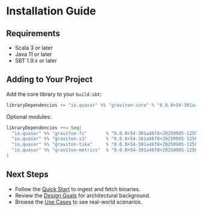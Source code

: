 # Installation Guide

## Requirements

- Scala 3 or later
- Java 11 or later
- SBT 1.9.x or later

## Adding to Your Project

Add the core library to your `build.sbt`:

```scala
libraryDependencies += "io.quasar" %% "graviton-core" % "0.0.0+54-301a46f8+20250905-1258-SNAPSHOT"
```

Optional modules:

```scala
libraryDependencies ++= Seq(
  "io.quasar" %% "graviton-fs"       % "0.0.0+54-301a46f8+20250905-1258-SNAPSHOT",  // Filesystem backend
  "io.quasar" %% "graviton-s3"       % "0.0.0+54-301a46f8+20250905-1258-SNAPSHOT",  // S3 backend
  "io.quasar" %% "graviton-tika"     % "0.0.0+54-301a46f8+20250905-1258-SNAPSHOT",  // Media type detection
  "io.quasar" %% "graviton-metrics"  % "0.0.0+54-301a46f8+20250905-1258-SNAPSHOT"   // Prometheus metrics
)
```

## Next Steps

- Follow the [Quick Start](quick-start.md) to ingest and fetch binaries.
- Review the [Design Goals](../design-goals.md) for architectural background.
- Browse the [Use Cases](../use-cases.md) to see real-world scenarios.
